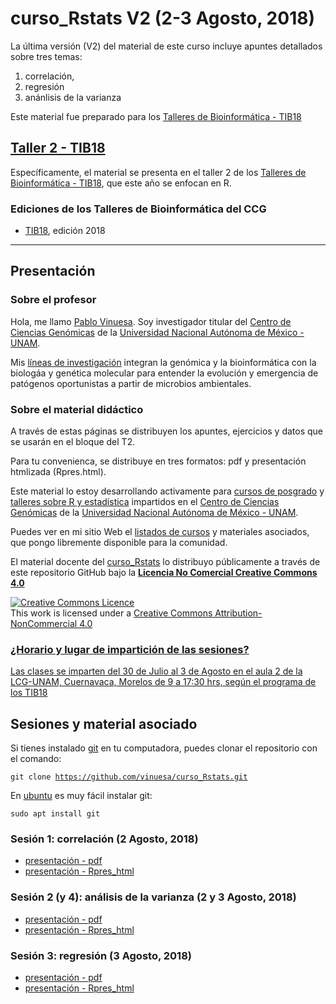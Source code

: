 # curso_Rstats V2 (2-3 Agosto, 2018)
La última versión (V2) del material de este curso incluye apuntes detallados sobre tres temas: 

1. correlaci&oacute;n, 
2. regresi&oacute;n 
3.  an&aacute;nlisis de la varianza

Este material fue preparado para los [Talleres de Bioinform&aacute;tica - TIB18](http://congresos.nnb.unam.mx/TIB2018)

## [Taller 2 - TIB18](http://congresos.nnb.unam.mx/TIB2018/t2-analisis-exploratorio-y-estadistico-de-datos-biologicos-usando-r/)
Específicamente, el material se presenta en el taller 2 de los [Talleres de Bioinform&aacute;tica - TIB18](http://congresos.nnb.unam.mx/TIB2018), que este a&ntilde;o se enfocan en R.

### Ediciones de los Talleres de Bioinformática del CCG
- [TIB18](http://congresos.nnb.unam.mx/TIB2018), edición 2018

***
 
## Presentaci&oacute;n

### Sobre el profesor
Hola, me llamo [Pablo Vinuesa](http://www.ccg.unam.mx/~vinuesa/). Soy investigador titular del 
[Centro de Ciencias Gen&oacute;micas](http://www.ccg.unam.mx) de la 
[Universidad Nacional Aut&oacute;noma de M&eacute;xico - UNAM](http://www.unam.mx/).

Mis [l&iacute;neas de investigaci&oacute;n](http://www.ccg.unam.mx/~vinuesa/research.html) 
integran la gen&oacute;mica y la bioinform&aacute;tica con la biolog&aacute;a y gen&eacute;tica molecular para entender 
la evoluci&oacute;n y emergencia de pat&oacute;genos oportunistas a partir de microbios ambientales.

### Sobre el material did&aacute;ctico
A trav&eacute;s de estas p&aacute;ginas se distribuyen los apuntes, ejercicios y datos que se usar&aacute;n en el bloque del T2.

Para tu convenienca, se distribuye en tres formatos: pdf y presentaci&oacute;n htmlizada (Rpres.html).

Este material lo estoy desarrollando activamente para [cursos de posgrado]() y [talleres sobre R y estadística](http://congresos.nnb.unam.mx/TIB2018) impartidos en el [Centro de Ciencias Gen&oacute;micas](https://www.ccg.unam.mx/) de la [Universidad Nacional Aut&oacute;noma de M&eacute;xico - UNAM](https://www.unam.mx/). 

Puedes ver en mi sitio Web el [listados de cursos](http://www.ccg.unam.mx/~vinuesa/cursos.html) y materiales asociados, que pongo libremente disponible para la comunidad.
  
El material docente del [curso_Rstats](https://github.com/vinuesa/curso_Rstats) lo distribuyo p&uacute;blicamente a trav&eacute;s de este repositorio GitHub bajo la [**Licencia No Comercial Creative Commons 4.0**](https://creativecommons.org/licenses/by-nc/4.0/) 

<a rel="license" href="http://creativecommons.org/licenses/by-nc/4.0/"><img alt="Creative Commons Licence" style="border-width:0" src="https://i.creativecommons.org/l/by-nc/4.0/88x31.png" /></a><br />This work is licensed under a <a rel="license" href="http://creativecommons.org/licenses/by-nc/4.0/">Creative Commons Attribution-NonCommercial 4.0 


### ¿Horario y lugar de impartici&oacute;n de las sesiones?
Las clases se imparten del 30 de Julio al 3 de Agosto en el aula 2 de la LCG-UNAM, Cuernavaca, Morelos
de 9 a 17:30 hrs, seg&uacute;n el [programa de los TIB18](http://congresos.nnb.unam.mx/TIB2018/programa/)

## Sesiones y material asociado

Si tienes instalado [git](https://git-scm.com/) en tu computadora, puedes clonar el repositorio con el comando:

   <code>git clone https://github.com/vinuesa/curso_Rstats.git</code>

En [ubuntu](https://www.ubuntu.com/) es muy f&aacute;cil instalar git: 

  <code>sudo apt install git</code>


### Sesi&oacute;n 1: correlaci&oacute;n (2 Agosto, 2018)
- [presentaci&oacute;n - pdf](https://github.com/vinuesa/curso_Rstats/blob/master/docs/Correlacion.pdf)
- [presentaci&oacute;n - Rpres_html](https://github.com/vinuesa/curso_Rstats/blob/master/docs/correlacion_Rpres.html)

### Sesi&oacute;n 2 (y 4): an&aacute;lisis de la varianza (2 y 3 Agosto, 2018) 
- [presentaci&oacute;n - pdf](https://github.com/vinuesa/curso_Rstats/blob/master/docs/ANOVA.pdf)
- [presentaci&oacute;n - Rpres_html](https://github.com/vinuesa/curso_Rstats/blob/master/docs/ANOVA_Rpres.html)

### Sesi&oacute;n 3: regresi&oacute;n (3 Agosto, 2018) 
- [presentaci&oacute;n - pdf](https://github.com/vinuesa/curso_Rstats/blob/master/docs/regresion.pdf)
- [presentaci&oacute;n - Rpres_html](https://github.com/vinuesa/curso_Rstats/blob/master/docs/regresion_Rpres.html)

